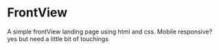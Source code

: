 # FrontView
A simple frontView landing page using html and css. Mobile responsive? yes but need a little bit of touchings

